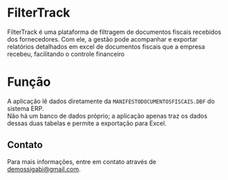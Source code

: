 # FilterTrack

FilterTrack é uma plataforma de filtragem de documentos fiscais recebidos dos fornecedores. Com ele, a gestão pode acompanhar e exportar relatórios detalhados em excel de documentos fiscais que a empresa recebeu, facilitando o controle financeiro

# Função

A aplicação lê dados diretamente da `MANIFESTODOCUMENTOSFISCAIS.DBF` do sistema ERP.   
Não há um banco de dados próprio; a aplicação apenas traz os dados dessas duas tabelas e permite a exportação para Excel.
  


## Contato

Para mais informações, entre em contato através de [demossigabi@gmail.com](demossigabi@gmail.com).
